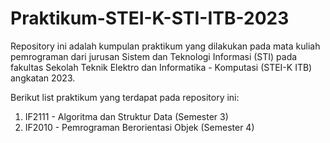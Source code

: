 # Praktikum-STEI-K-STI-ITB-2023

Repository ini adalah kumpulan praktikum yang dilakukan pada mata kuliah pemrograman dari jurusan Sistem dan Teknologi Informasi (STI) pada fakultas Sekolah Teknik Elektro dan Informatika - Komputasi (STEI-K ITB) angkatan 2023.

Berikut list praktikum yang terdapat pada repository ini:
1. IF2111 - Algoritma dan Struktur Data (Semester 3)
2. IF2010 - Pemrograman Berorientasi Objek (Semester 4)